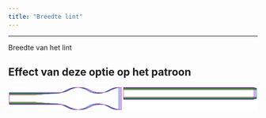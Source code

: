 ```yaml
---
title: "Breedte lint"
---
```


***

Breedte van het lint

## Effect van deze optie op het patroon

![Deze afbeelding toont het effect van deze optie door meerdere varianten die een andere waarde hebben voor deze optie te vervangen](benjamin_ribbonwidth_sample.svg "Effect van deze optie op het patroon")
